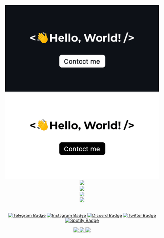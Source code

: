 <div align="center">

<img src="https://raw.githubusercontent.com/suphiozturk8/suphiozturk8/main/headergitdark.gif#gh-dark-mode-only" width="550" />

<br>

<img src="https://raw.githubusercontent.com/suphiozturk8/suphiozturk8/main/headergitlight.gif#gh-light-mode-only" width="550" />

<br>

<img src="https://telegra.ph/file/d7038a5cb3a960d1ce5e3.jpg" width="550">

<br>

<img src="https://github-readme-stats.vercel.app/api?username=suphiozturk8&show_icons=true&theme=nightowl" width="550xp">

<br>

<img src="https://github-readme-stats.vercel.app/api/top-langs/?username=suphiozturk8&layout=compact&theme=nightowl" width="550xp">

<br>

<img src="https://github-readme-streak-stats.herokuapp.com/?user=suphiozturk8&theme=nightowl" width="550xo">

<br>

<br>

[![Telegram Badge](https://img.shields.io/badge/-Telegram-red?color=white&logo=telegram&logoColor=black)](https://t.me/Suphi_Casper)  [![Instagram Badge](https://img.shields.io/badge/-Instagram-red?color=white&logo=instagram&logoColor=black)](https://instagram.com/suphiozturk8)  [![Discord Badge](https://img.shields.io/badge/-Discord-red?color=white&logo=discord&logoColor=black)](http://discordapp.com/users/923617853528236132)  [![Twitter Badge](https://img.shields.io/badge/-Twitter-red?color=white&logo=twitter&logoColor=black)](https://twitter.com/suphiozturk8)  [![Spotify Badge](https://img.shields.io/badge/-Spotify-red?color=white&logo=spotify&logoColor=black)](https://open.spotify.com/user/3137kuvdjfehigmve3p6ec2ladwy)
<br>

<a href="https://github.com/suphiozturk8">

<img src="https://komarev.com/ghpvc/?username=suphiozturk8&&style=flat">
</a>

<a href="https://github.com/suphiozturk8?tab=stars">

<img src="https://img.shields.io/github/stars/suphiozturk8?Stargazers&style=flat">
</a>

<a href="https://github.com/suphiozturk8?tab=followers">

<img src="https://img.shields.io/github/followers/suphiozturk8?&style=flat">
</a>
<br>
</div> 
